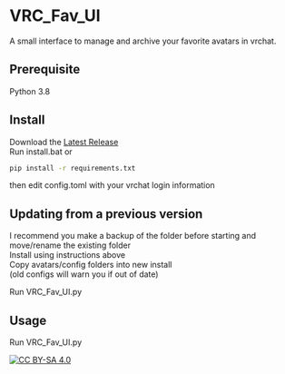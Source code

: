 # VRC_Fav_UI
A small interface to manage and archive your favorite avatars in vrchat.

## Prerequisite
Python 3.8

## Install
Download the [Latest Release](https://github.com/XDelta/VRC_Fav_UI/releases/latest/)<br>
Run install.bat or
```bash
pip install -r requirements.txt
```
then edit config.toml with your vrchat login information

## Updating from a previous version
I recommend you make a backup of the folder before starting and move/rename the existing folder<br>
Install using instructions above<br>
Copy avatars/config folders into new install<br>
(old configs will warn you if out of date)<br>

Run VRC_Fav_UI.py

## Usage
Run VRC_Fav_UI.py

[![CC BY-SA 4.0][cc-by-sa-shield]][cc-by-sa]

[cc-by-sa]: http://creativecommons.org/licenses/by-sa/4.0/
[cc-by-sa-shield]: https://img.shields.io/badge/License-CC%20BY--SA%204.0-lightgrey.svg